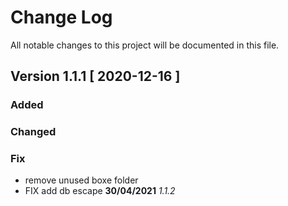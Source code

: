 # Change Log
All notable changes to this project will be documented in this file.

## Version 1.1.1 [ 2020-12-16 ]

### Added

### Changed

### Fix
- remove unused boxe folder  
- FIX add db escape **30/04/2021**  *1.1.2*
